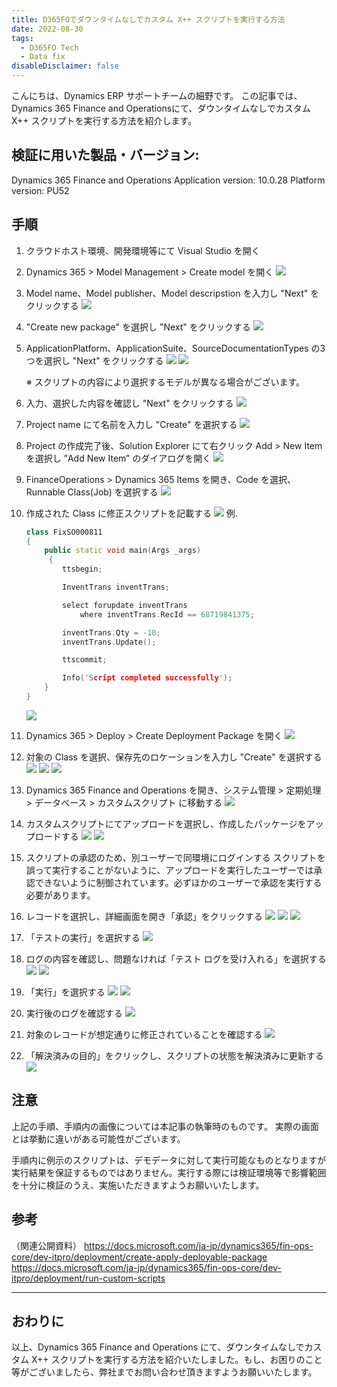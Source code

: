 ```yaml
---
title: D365FOでダウンタイムなしでカスタム X++ スクリプトを実行する方法
date: 2022-08-30
tags:
  - D365FO Tech
  - Data fix
disableDisclaimer: false
---
```


こんにちは、Dynamics ERP サポートチームの細野です。
この記事では、Dynamics 365 Finance and Operationsにて、ダウンタイムなしでカスタム X++ スクリプトを実行する方法を紹介します。

<!-- more -->
## 検証に用いた製品・バージョン:
Dynamics 365 Finance and Operations
Application version: 10.0.28
Platform version: PU52

## 手順
1. クラウドホスト環境、開発環境等にて Visual Studio を開く
2. Dynamics 365 > Model Management > Create model を開く
    ![](./how-to-run-custom-script-d365fo/step2.png)
3.  Model name、Model publisher、Model descripstion を入力し "Next" をクリックする
    ![](./how-to-run-custom-script-d365fo/step3.png)
4.  "Create new package" を選択し "Next" をクリックする
    ![](./how-to-run-custom-script-d365fo/step4.png)
5. ApplicationPlatform、ApplicationSuite、SourceDocumentationTypes の3つを選択し "Next" をクリックする
    ![](./how-to-run-custom-script-d365fo/step5-1.png)
    ![](./how-to-run-custom-script-d365fo/step5-2.png)

    ※ スクリプトの内容により選択するモデルが異なる場合がございます。

6. 入力、選択した内容を確認し "Next" をクリックする
    ![](./how-to-run-custom-script-d365fo/step6.png)
7. Project name にて名前を入力し "Create" を選択する
    ![](./how-to-run-custom-script-d365fo/step7.png)
8. Project の作成完了後、Solution Explorer にて右クリック Add > New Item を選択し ”Add New Item” のダイアログを開く
    ![](./how-to-run-custom-script-d365fo/step8.png)
9.  FinanceOperations > Dynamics 365 Items を開き、Code を選択、Runnable Class(Job) を選択する
    ![](./how-to-run-custom-script-d365fo/step9.png)
10. 作成された Class に修正スクリプトを記載する
    ![](./how-to-run-custom-script-d365fo/step10-1.png)
例. 
    ``` c++
    class FixSO000811
    {
        public static void main(Args _args)
         {
            ttsbegin;

            InventTrans inventTrans;

            select forupdate inventTrans
                where inventTrans.RecId == 68719841375;

            inventTrans.Qty = -10;
            inventTrans.Update();

            ttscommit;

            Info('Script completed successfully');
        }
    }
    ```
    ![](./how-to-run-custom-script-d365fo/step10-2.png)
    
11.	Dynamics 365 > Deploy > Create Deployment Package を開く
    ![](./how-to-run-custom-script-d365fo/step11.png)
12.	対象の Class を選択、保存先のロケーションを入力し "Create" を選択する
    ![](./how-to-run-custom-script-d365fo/step12-1.png)
    ![](./how-to-run-custom-script-d365fo/step12-2.png)
    ![](./how-to-run-custom-script-d365fo/step12-3.png)
13.	Dynamics 365 Finance and Operations を開き、システム管理 > 定期処理 > データベース > カスタムスクリプト に移動する
    ![](./how-to-run-custom-script-d365fo/step13.png)
14.	カスタムスクリプトにてアップロードを選択し、作成したパッケージをアップロードする
    ![](./how-to-run-custom-script-d365fo/step14-1.png)
    ![](./how-to-run-custom-script-d365fo/step14-2.png)
15.	スクリプトの承認のため、別ユーザーで同環境にログインする
    スクリプトを誤って実行することがないように、アップロードを実行したユーザーでは承認できないように制御されています。必ずほかのユーザーで承認を実行する必要があります。
16.	レコードを選択し、詳細画面を開き「承認」をクリックする
    ![](./how-to-run-custom-script-d365fo/step16-1.png)
    ![](./how-to-run-custom-script-d365fo/step16-2.png)
    ![](./how-to-run-custom-script-d365fo/step16-3.png)
17.	「テストの実行」を選択する
    ![](./how-to-run-custom-script-d365fo/step17.png)
18. ログの内容を確認し、問題なければ「テスト ログを受け入れる」を選択する
    ![](./how-to-run-custom-script-d365fo/step18-1.png)
    ![](./how-to-run-custom-script-d365fo/step18-2.png)
19. 「実行」を選択する
    ![](./how-to-run-custom-script-d365fo/step19-1.png)
    ![](./how-to-run-custom-script-d365fo/step19-2.png)
20. 実行後のログを確認する
    ![](./how-to-run-custom-script-d365fo/step20.png)
21. 対象のレコードが想定通りに修正されていることを確認する
    ![](./how-to-run-custom-script-d365fo/step21.png)
22. 「解決済みの目的」をクリックし、スクリプトの状態を解決済みに更新する
    ![](./how-to-run-custom-script-d365fo/step22.png)

## 注意
上記の手順、手順内の画像については本記事の執筆時のものです。
実際の画面とは挙動に違いがある可能性がございます。

手順内に例示のスクリプトは、デモデータに対して実行可能なものとなりますが実行結果を保証するものではありません。実行する際には検証環境等で影響範囲を十分に検証のうえ、実施いただきますようお願いいたします。

## 参考
（関連公開資料）
https://docs.microsoft.com/ja-jp/dynamics365/fin-ops-core/dev-itpro/deployment/create-apply-deployable-package
https://docs.microsoft.com/ja-jp/dynamics365/fin-ops-core/dev-itpro/deployment/run-custom-scripts

---
## おわりに  

以上、Dynamics 365 Finance and Operations にて、ダウンタイムなしでカスタム X++ スクリプトを実行する方法を紹介いたしました。もし、お困りのこと等がございましたら、弊社までお問い合わせ頂きますようお願いいたします。

